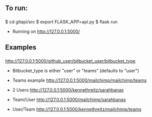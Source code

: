 ## To run:

###
$ cd gitapi/src
$ export FLASK_APP=api.py
$ flask run
 * Running on http://127.0.0.1:5000/
###

## Examples
###
http://127.0.0.1:5000/github_user/bitbucket_user/bitbucket_type
* Bitbucket_type is either "user" or "teams" (defaults to "user")

* Teams example
http://127.0.0.1:5000/mailchimp/mailchimp/teams

* 2 Users
http://127.0.0.1:5000/kennethreitz/sarahbanas

* Team/User
http://127.0.0.1:5000/mailchimp/sarahbanas

* User/Team
http://127.0.0.1:5000/kennethreitz/mailchimp/teams
###



